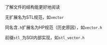 了解文件的结构能更好地阅读

无扩展名为STL规范，如`vector`

同名含`.h`扩展名为HP规范（历史原因），如`vector.h`

前缀`stl_`为SGI内部实现，如`stl_vector.h`